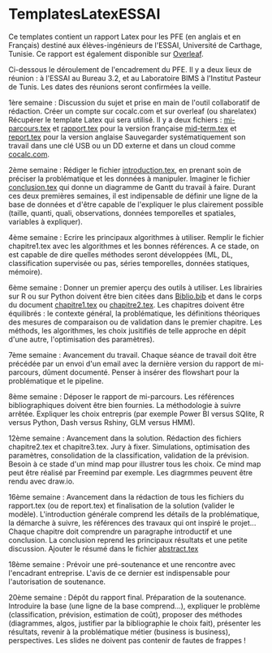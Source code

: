 # TemplatesLatexESSAI
Ce templates contient un rapport Latex pour les PFE (en anglais et en Français) destiné aux élèves-ingénieurs de l'ESSAI, Université de Carthage, Tunisie. Ce rapport est également disponible sur [Overleaf](https://www.overleaf.com/latex/templates/templates-latex-essai/pmfvkkwkkcrc). 


Ci-dessous le déroulement de l'encadrement du PFE. Il y a deux lieux de réunion : à l'ESSAI au Bureau 3.2, et au Laboratoire BIMS à l'Institut Pasteur de Tunis. Les dates des réunions seront confirmées la veille. 


1ère semaine : Discussion du sujet et prise en main de l'outil collaboratif de rédaction.
Créer un compte sur cocalc.com et sur overleaf (ou sharelatex)
Récupérer le template Latex qui sera utilisé. Il y a deux fichiers :
[mi-parcours.tex](https://github.com/inestej/TemplatesLatexESSAI/blob/master/mi-parcours.tex) et [rapport.tex](https://github.com/inestej/TemplatesLatexESSAI/blob/master/rapport.tex) pour la version française
[mid-term.tex](https://github.com/inestej/TemplatesLatexESSAI/blob/master/mid-term.tex) et [report.tex](https://github.com/inestej/TemplatesLatexESSAI/blob/master/report.tex) pour la version anglaise
Sauvegarder systématiquement son travail dans une clé USB ou un DD externe et dans un cloud comme [cocalc.com](http://www.cocalc.com).

2ème semaine : Rédiger le fichier [introduction.tex](https://github.com/inestej/TemplatesLatexESSAI/blob/master/introduction.tex), en prenant soin de préciser la problématique et les données à manipuler. Imaginer le fichier [conclusion.tex](https://github.com/inestej/TemplatesLatexESSAI/blob/master/conclusion.tex) qui donne un diagramme de Gantt du travail à faire. Durant ces deux premières semaines, il est indipensable de définir une ligne de la base de données et d'être capable de l'expliquer le plus clairement possible (taille, quanti, quali, observations, données temporelles et spatiales, variables à expliquer). 

4ème semaine : Ecrire les principaux algorithmes à utiliser. Remplir le fichier chapitre1.tex avec les algorithmes et les bonnes références. A ce stade, on est capable de dire quelles méthodes seront développées (ML, DL, classification supervisée ou pas, séries temporelles, données statiques, mémoire). 

6ème semaine : Donner un premier aperçu des outils à utiliser. Les librairies sur R ou sur Python doivent être bien citées dans [Biblio.bib](https://github.com/inestej/TemplatesLatexESSAI/blob/master/Biblio.bib) et dans le corps du document [chapitre1.tex](https://github.com/inestej/TemplatesLatexESSAI/blob/master/chapitre1.tex) ou [chapitre2.tex](https://github.com/inestej/TemplatesLatexESSAI/blob/master/chapitre2.tex). Les chapitres doivent être équilibrés : le contexte général, la problématique, les définitions théoriques des mesures de comparaison ou de validation dans le premier chapitre. Les méthods, les algorithmes, les choix jusitifiés de telle approche en dépit d'une autre, l'optimisation des paramètres). 

7ème semaine : Avancement du travail. Chaque séance de travail doit être précédée par un envoi d'un email avec la dernière version du rapport de mi-parcours, dûment documenté. Penser à insérer des flowshart pour la problématique et le pipeline.

8ème semaine : Déposer le rapport de mi-parcours. Les références bibliographiques doivent être bien fournies. La méthodologie à suivre arrêtée. Expliquer les choix entrepris (par exemple Power BI versus SQlite, R versus Python, Dash versus Rshiny, GLM versus HMM).

12ème semaine : Avancement dans la solution. Rédaction des fichiers chapitre2.tex et chapitre3.tex. Jury à fixer. Simulations, optimisation des paramètres, consolidation de la classification, validation de la prévision. Besoin à ce stade d'un mind map pour illustrer tous les choix. Ce mind map peut être réalisé par Freemind par exemple. Les diagrmmes peuvent être rendu avec draw.io. 

16ème semaine : Avancement dans la rédaction de tous les fichiers du rapport.tex (ou de report.tex) et finalisation de la solution (valider le modèle). L'introduction générale comprend les détails de la problématique, la démarche à suivre, les références des travaux qui ont inspiré le projet... Chaque chapitre doit comprendre un paragraphe introductif et une conclusion. La conclusion reprend les principaux résultats et une petite discussion. Ajouter le résumé dans le fichier [abstract.tex](https://github.com/inestej/TemplatesLatexESSAI/blob/master/abstract.tex)

18ème semaine : Prévoir une pré-soutenance et une rencontre avec l'encadrant entreprise. L'avis de ce dernier est indispensable pour l'autorisation de soutenance. 

20ème semaine : Dépôt du rapport final. Préparation de la soutenance. Introduire la base (une ligne de la base comprend...), expliquer le problème (classification, prévision, estimation de coût), proposer des méthodes (diagrammes, algos, justifier par la bibliographie le choix fait), présenter les résultats, revenir à la problématique métier (business is business), perspectives. Les slides ne doivent pas contenir de fautes de frappes !



